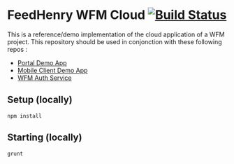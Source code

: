 # FeedHenry WFM Cloud [![Build Status](https://travis-ci.org/feedhenry-raincatcher/raincatcher-demo-cloud.png)](https://travis-ci.org/feedhenry-raincatcher/raincatcher-demo-cloud)

This is a reference/demo implementation of the cloud application of a WFM project.
This repository should be used in conjonction with these following repos :

- [Portal Demo App](https://github.com/feedhenry-raincatcher/raincatcher-demo-portal)
- [Mobile Client Demo App](https://github.com/feedhenry-raincatcher/raincatcher-demo-mobile)
- [WFM Auth Service](https://github.com/feedhenry-raincatcher/raincatcher-demo-auth)

## Setup (locally)

`npm install`

## Starting (locally)

`grunt`
